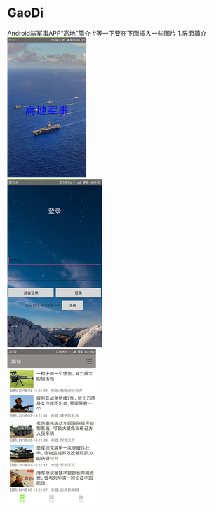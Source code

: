 # GaoDi
Android端军事APP“高地”简介
#等一下要在下面插入一些图片
1.界面简介
![image](https://github.com/stoneWangL/GaoDi/blob/master/picture/0.png)
<br>
![image](https://github.com/stoneWangL/GaoDi/blob/master/picture/1.png) 
<br>
![image](https://github.com/stoneWangL/GaoDi/blob/master/picture/2.png)
<br>

